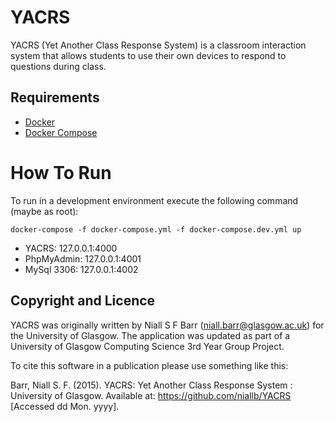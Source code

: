 # YACRS
YACRS (Yet Another Class Response System) is a classroom interaction system that allows students to use their own
devices to respond to questions during class.

## Requirements
* [Docker](https://www.docker.com/)
* [Docker Compose](https://docs.docker.com/compose/)

# How To Run
To run in a development environment execute the following command (maybe as root):
```
docker-compose -f docker-compose.yml -f docker-compose.dev.yml up
```

* YACRS: 127.0.0.1:4000
* PhpMyAdmin: 127.0.0.1:4001
* MySql 3306: 127.0.0.1:4002

## Copyright and Licence
YACRS was originally written by Niall S F Barr (niall.barr@glasgow.ac.uk) for the University of Glasgow. The application
was updated as part of a University of Glasgow Computing Science 3rd Year Group Project. 

To cite this software in a publication please use something like this:

Barr, Niall S. F. (2015). YACRS: Yet Another Class Response System : University of Glasgow. Available at: https://github.com/niallb/YACRS [Accessed dd Mon. yyyy].